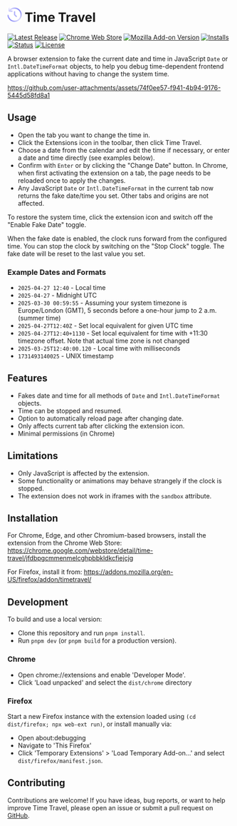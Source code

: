 # ![](/images/icon-32.png) Time Travel

[![Latest Release](https://flat.badgen.net/github/release/cpulvermacher/time-travel)](https://github.com/cpulvermacher/time-travel/releases)
[![Chrome Web Store](https://flat.badgen.net/chrome-web-store/v/jfdbpgcmmenmelcghpbbkldkcfiejcjg)](https://chrome.google.com/webstore/detail/time-travel/jfdbpgcmmenmelcghpbbkldkcfiejcjg)
[![Mozilla Add-on Version](https://img.shields.io/amo/v/timetravel?style=flat-square)](https://addons.mozilla.org/en-US/firefox/addon/timetravel/)
[![Installs](https://flat.badgen.net/chrome-web-store/users/jfdbpgcmmenmelcghpbbkldkcfiejcjg)](https://chrome.google.com/webstore/detail/time-travel/jfdbpgcmmenmelcghpbbkldkcfiejcjg)
[![Status](https://flat.badgen.net/github/checks/cpulvermacher/time-travel)](https://github.com/cpulvermacher/time-travel/actions/workflows/node.js.yml)
[![License](https://flat.badgen.net/github/license/cpulvermacher/time-travel)](./LICENSE)

A browser extension to fake the current date and time in JavaScript `Date` or `Intl.DateTimeFormat` objects, to help you debug time-dependent frontend applications without having to change the system time.

https://github.com/user-attachments/assets/74f0ee57-f941-4b94-9176-5445d58fd8a1

## Usage
- Open the tab you want to change the time in.
- Click the Extensions icon in the toolbar, then click Time Travel.
- Choose a date from the calendar and edit the time if necessary, or enter a date and time directly (see examples below).
- Confirm with `Enter` or by clicking the "Change Date" button. In Chrome, when first activating the extension on a tab, the page needs to be reloaded once to apply the changes.
- Any JavaScript `Date` or `Intl.DateTimeFormat` in the current tab now returns the fake date/time you set. Other tabs and origins are not affected.

To restore the system time, click the extension icon and switch off the "Enable Fake Date" toggle.

When the fake date is enabled, the clock runs forward from the configured time.
You can stop the clock by switching on the "Stop Clock" toggle. The fake date will be reset to the last value you set.

### Example Dates and Formats
- `2025-04-27 12:40` - Local time
- `2025-04-27` - Midnight UTC
- `2025-03-30 00:59:55` - Assuming your system timezone is Europe/London (GMT), 5 seconds before a one-hour jump to 2 a.m. (summer time)
- `2025-04-27T12:40Z` - Set local equivalent for given UTC time
- `2025-04-27T12:40+1130` - Set local equivalent for time with +11:30 timezone offset. Note that actual time zone is not changed
- `2025-03-25T12:40:00.120` - Local time with milliseconds
- `1731493140025` - UNIX timestamp

## Features
- Fakes date and time for all methods of `Date` and `Intl.DateTimeFormat` objects.
- Time can be stopped and resumed.
- Option to automatically reload page after changing date.
- Only affects current tab after clicking the extension icon.
- Minimal permissions (in Chrome)

## Limitations
- Only JavaScript is affected by the extension.
- Some functionality or animations may behave strangely if the clock is stopped.
- The extension does not work in iframes with the `sandbox` attribute.

## Installation
For Chrome, Edge, and other Chromium-based browsers, install the extension from the Chrome Web Store: https://chrome.google.com/webstore/detail/time-travel/jfdbpgcmmenmelcghpbbkldkcfiejcjg

For Firefox, install it from: https://addons.mozilla.org/en-US/firefox/addon/timetravel/

## Development
To build and use a local version:
- Clone this repository and run `pnpm install`.
- Run `pnpm dev` (or `pnpm build` for a production version).

### Chrome
- Open chrome://extensions and enable 'Developer Mode'.
- Click 'Load unpacked' and select the `dist/chrome` directory

### Firefox
Start a new Firefox instance with the extension loaded using `(cd dist/firefox; npx web-ext run)`, or install manually via:
- Open about:debugging
- Navigate to 'This Firefox'
- Click 'Temporary Extensions' > 'Load Temporary Add-on...' and select `dist/firefox/manifest.json`.

## Contributing

Contributions are welcome! If you have ideas, bug reports, or want to help improve Time Travel, please open an issue or submit a pull request on [GitHub](https://github.com/cpulvermacher/time-travel).
